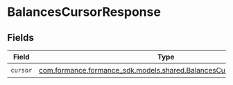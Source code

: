 # BalancesCursorResponse


## Fields

| Field                                                                                                                       | Type                                                                                                                        | Required                                                                                                                    | Description                                                                                                                 |
| --------------------------------------------------------------------------------------------------------------------------- | --------------------------------------------------------------------------------------------------------------------------- | --------------------------------------------------------------------------------------------------------------------------- | --------------------------------------------------------------------------------------------------------------------------- |
| `cursor`                                                                                                                    | [com.formance.formance_sdk.models.shared.BalancesCursorResponseCursor](../../models/shared/BalancesCursorResponseCursor.md) | :heavy_check_mark:                                                                                                          | N/A                                                                                                                         |